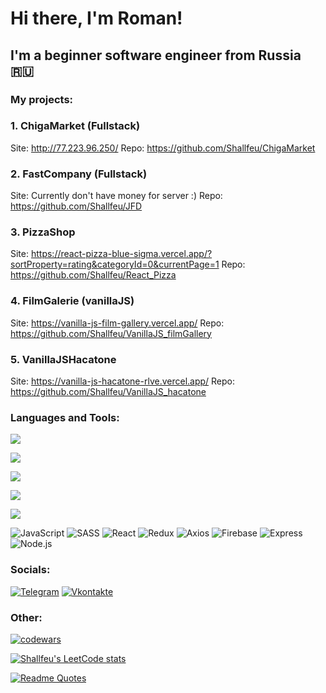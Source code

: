 # Hi there, I'm Roman!

## I'm a beginner software engineer from Russia 🇷🇺

### My projects:

### 1. ChigaMarket (Fullstack)

Site: http://77.223.96.250/
Repo: https://github.com/Shallfeu/ChigaMarket

### 2. FastCompany (Fullstack)

Site: Currently don't have money for server :)
Repo: https://github.com/Shallfeu/JFD

### 3. PizzaShop

Site: https://react-pizza-blue-sigma.vercel.app/?sortProperty=rating&categoryId=0&currentPage=1
Repo: https://github.com/Shallfeu/React_Pizza

### 4. FilmGalerie (vanillaJS)

Site: https://vanilla-js-film-gallery.vercel.app/
Repo: https://github.com/Shallfeu/VanillaJS_filmGallery

### 5. VanillaJSHacatone

Site: https://vanilla-js-hacatone-rlve.vercel.app/
Repo: https://github.com/Shallfeu/VanillaJS_hacatone

### Languages and Tools:

![](https://github-profile-summary-cards.vercel.app/api/cards/profile-details?username=shallfeu&theme=solarized_dark)

![](https://github-profile-summary-cards.vercel.app/api/cards/most-commit-language?username=shallfeu&theme=solarized_dark)

![](https://github-profile-summary-cards.vercel.app/api/cards/repos-per-language?username=shallfeu&theme=solarized_dark)

![](https://github-profile-summary-cards.vercel.app/api/cards/stats?username=shallfeu&theme=solarized_dark)

![](https://github-profile-summary-cards.vercel.app/api/cards/productive-time?username=daniilshat&theme=solarized_dark)

![JavaScript](https://img.shields.io/badge/-JavaScript-090909?style=for-the-badge&logo=JavaScript&logoColor=E9D54D)
![SASS](https://img.shields.io/badge/-SASS-090909?style=for-the-badge&logo=sass&logoColor=097CDB)
![React](https://img.shields.io/badge/-React-090909?style=for-the-badge&logo=react&logoColor=6296CC)
![Redux](https://img.shields.io/badge/-Redux-090909?style=for-the-badge&logo=redux&logoColor=6296CC)
![Axios](https://img.shields.io/badge/-Axios-090909?style=for-the-badge&logo=axios&logoColor=47C5FB)
![Firebase](https://img.shields.io/badge/-Firebase-090909?style=for-the-badge&logo=firebase&logoColor=F8C52C)
![Express](https://img.shields.io/badge/-Express-090909?style=for-the-badge&logo=Express&logoColor=E5D3FF)
![Node.js](https://img.shields.io/badge/-Node.js-090909?style=for-the-badge&logo=nodejs&logoColor=E5D3FF)

### Socials:

[![Telegram](https://img.shields.io/badge/-Telegram-090909?style=for-the-badge&logo=telegram&logoColor=27A0D9)](https://t.me/Shallfeu_313)
[![Vkontakte](https://img.shields.io/badge/-Vkontakte-090909?style=for-the-badge&logo=Vk&logoColor=4F7DB3)](https://vk.com/shallfeu)

### Other:

[![codewars](https://www.codewars.com/users/Shallfeu/badges/large)](https://www.codewars.com/users/Shallfeu)

[![Shallfeu's LeetCode stats](https://leetcode-stats-six.vercel.app/api?username=Shallfeu&theme=dark)](https://github.com/Shallfeu/leetcode-stats)

[![Readme Quotes](https://quotes-github-readme.vercel.app/api?type=horizontal&theme=dark)](https://github.com/piyushsuthar/github-readme-quotes)
